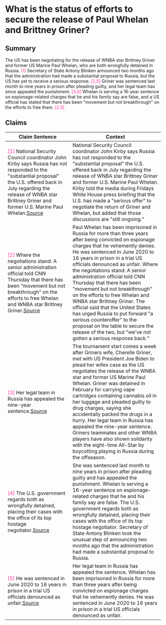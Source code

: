 # What is the status of efforts to secure the release of Paul Whelan and Brittney Griner?

## Summary
The US has been negotiating for the release of WNBA star Brittney Griner and former US Marine Paul Whelan, who are both wrongfully detained in Russia. <font color=#FF3399>[1]</font> Secretary of State Antony Blinken announced two months ago that the administration had made a substantial proposal to Russia, but the US has yet to receive a serious response. <font color=#FF3399>[2,5]</font> Griner was sentenced last month to nine years in prison after pleading guilty, and her legal team has since appealed the punishment. <font color=#FF3399>[3,4]</font> Whelan is serving a 16-year sentence on espionage-related charges that he and his family say are false, and a US official has stated that there has been "movement but not breakthrough" on the efforts to free them. <font color=#FF3399>[2,5]</font>

## Claims
| Claim Sentence | Context |
|---|---|
|<font color=#FF3399>[1]</font> National Security Council coordinator John Kirby says Russia has not responded to the "substantial proposal" the U.S. offered back in July regarding the release of WNBA star Brittney Griner and former U.S. Marine Paul Whelan.<a href="https://www.foxnews.com/sports/russia-responded-us-offer-regarding-brittney-griner-paul-whelan-release-biden-administration-says" target="_blank">Source</a>| National Security Council coordinator John Kirby says Russia has not responded to the "substantial proposal" the U.S. offered back in July regarding the release of WNBA star Brittney Griner and former U.S. Marine Paul Whelan. Kirby told the media during Fridays White House press briefing that the U.S. has made a "serious offer" to negotiate the return of Griner and Whelan, but added that those discussions are "still ongoing."|
|<font color=#FF3399>[2]</font> Where the negotiations stand: A senior administration official told CNN Thursday that there has been "movement but not breakthrough" on the efforts to free Whelan and WNBA star Brittney Griner.<a href="https://www.cnn.com/europe/live-news/russia-ukraine-war-news-09-17-22/h_4392813436930e3a6c7e2faf703a3705" target="_blank">Source</a>| Paul Whelan has been imprisoned in Russia for more than three years after being convicted on espionage charges that he vehemently denies. He was sentenced in June 2020 to 16 years in prison in a trial US officials denounced as unfair. Where the negotiations stand: A senior administration official told CNN Thursday that there has been "movement but not breakthrough" on the efforts to free Whelan and WNBA star Brittney Griner. The official said that the United States has urged Russia to put forward "a serious counteroffer" to the proposal on the table to secure the release of the two, but "we've not gotten a serious response back."|
|<font color=#FF3399>[3]</font> Her legal team in Russia has appealed the nine-year sentence.<a href="https://www.cnn.com/2022/09/22/sport/brittney-griner-usa-basketball-world-cup-spt-intl/index.html" target="_blank">Source</a>| The tournament start comes a week after Griners wife, Cherelle Griner, met with US President Joe Biden to plead her wifes case as the US negotiates the release of the WNBA star and former US Marine Paul Whelan. Griner was detained in February for carrying vape cartridges containing cannabis oil in her luggage and pleaded guilty to drug charges, saying she accidentally packed the drugs in a hurry. Her legal team in Russia has appealed the nine-year sentence. Griners teammates and other WNBA players have also shown solidarity with the eight-time All-Star by boycotting playing in Russia during the offseason.|
|<font color=#FF3399>[4]</font> The U.S. government regards both as wrongfully detained, placing their cases with the office of its top hostage negotiator.<a href="https://www.fox5vegas.com/2022/09/16/biden-meeting-with-families-whelan-griner-white-house/" target="_blank">Source</a>| She was sentenced last month to nine years in prison after pleading guilty and has appealed the punishment. Whelan is serving a 16-year sentence on espionage-related charges that he and his family say are false. The U.S. government regards both as wrongfully detained, placing their cases with the office of its top hostage negotiator. Secretary of State Antony Blinken took the unusual step of announcing two months ago that the administration had made a substantial proposal to Russia.|
|<font color=#FF3399>[5]</font> He was sentenced in June 2020 to 16 years in prison in a trial US officials denounced as unfair.<a href="https://www.cnn.com/europe/live-news/russia-ukraine-war-news-09-17-22/h_582299caa1b481ba8fee8c900ff9e6a6" target="_blank">Source</a>| Her legal team in Russia has appealed the sentence. Whelan has been imprisoned in Russia for more than three years after being convicted on espionage charges that he vehemently denies. He was sentenced in June 2020 to 16 years in prison in a trial US officials denounced as unfair.|
